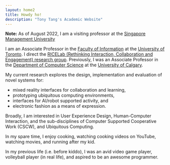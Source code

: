 ```yaml
---
layout: home2
title: Howdy ho!
description: "Tony Tang's Academic Website"
---
```


**Note:** As of August 2022, I am a visiting professor at the [Singapore Management University](https://www.smu.edu.sg/)

I am an Associate Professor in the [Faculty of Information](http://ischool.utoronto.ca) at the [University of Toronto](http://www.utoronto.ca). I direct the [RICELab (Rethinking Interaction, Collaboration and Engagement) research group](http://ricelab.github.io/). Previously, I was an Associate Professor in the [Department of Computer Science](http://www.cpsc.ucalgary.ca/) at the [University of Calgary](http://ucalgary.ca/).

My current research explores the design, implementation and evaluation of novel systems for:
* mixed reality interfaces for collaboration and learning,
* prototyping ubiquitous computing environments,
* interfaces for AI/robot supported activity, and
* electronic fashion as a means of expression.

Broadly, I am interested in User Experience Design, Human-Computer Interaction, and the sub-disciplines of Computer Supported Cooperative Work (CSCW), and Ubiquitous Computing.

In my spare time, I enjoy cooking, watching cooking videos on YouTube, watching movies, and running after my kid.

In my previous life (i.e. before kiddo), I was an avid video game player, volleyball player (in real life), and aspired to be an awesome programmer.